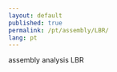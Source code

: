 ```yaml
---
layout: default
published: true
permalink: /pt/assembly/LBR/
lang: pt
---
```


assembly analysis LBR
